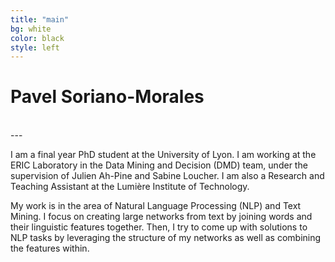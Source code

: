 ```yaml
---
title: "main"
bg: white
color: black
style: left
---
```


# Pavel Soriano-Morales
<div style="text-align:center">
<a href="https://github.com/psorianom"><i class="fa fa-github fa-3x"></i></a>&nbsp;&nbsp;   
<a href="https://twitter.com/psorianom"><i class="fa fa-twitter fa-3x"></i></a>&nbsp;&nbsp;
<a href="https://www.linkedin.com/in/pavel-soriano-945bb425/"><i class="fa fa-linkedin fa-3x"></i></a>&nbsp;&nbsp;
<a href="mailto:edmundo.soriano-morales@univ-lyon2.frSubject=Hello"><i class="fa fa-envelope fa-3x"></i></a>&nbsp;&nbsp;
 
</div>
---



I am a final year PhD student at the University of Lyon. I am working at the ERIC Laboratory in the Data Mining and Decision (DMD) team, under the supervision of Julien Ah-Pine and Sabine Loucher. I am also a Research and Teaching Assistant at the Lumière Institute of Technology.

My work is in the area of Natural Language Processing (NLP) and Text Mining. I focus on creating large networks from text by joining words and their linguistic features together. Then, I try to come up with solutions to NLP tasks by leveraging the structure of my networks as well as combining the features within.


